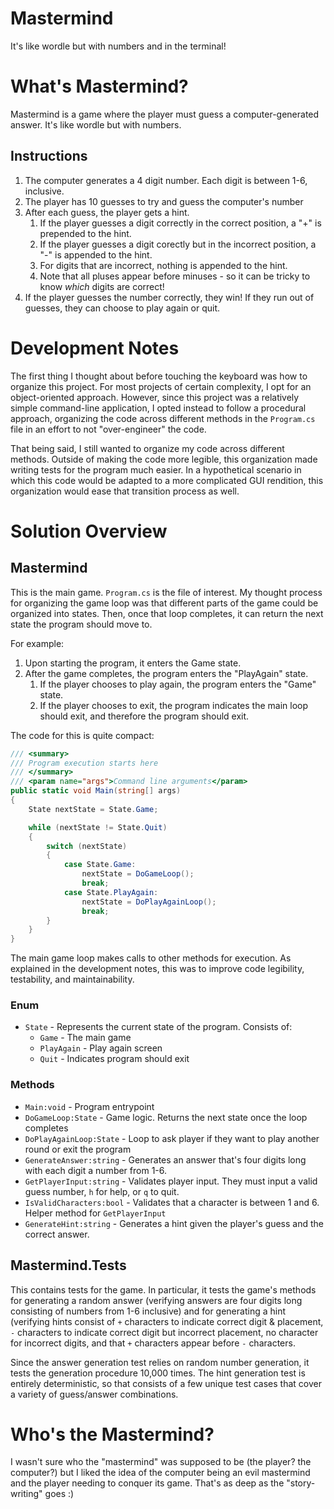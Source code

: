 # Mastermind
It's like wordle but with numbers and in the terminal!

# What's Mastermind?

Mastermind is a game where the player must guess a computer-generated answer. It's
like wordle but with numbers.

## Instructions

1. The computer generates a 4 digit number. Each digit is between 1-6, inclusive.
2. The player has 10 guesses to try and guess the computer's number
3. After each guess, the player gets a hint.
   1. If the player guesses a digit correctly in the correct position, a "+" is prepended to the hint.
   2. If the player guesses a digit corectly but in the incorrect position, a "-" is appended to the hint.
   3. For digits that are incorrect, nothing is appended to the hint.
   4. Note that all pluses appear before minuses - so it can be tricky to know _which_ digits are correct!
4. If the player guesses the number correctly, they win! If they run out of guesses, they can choose to play again or
quit.

# Development Notes

The first thing I thought about before touching the keyboard was how to organize this
project. For most projects of certain complexity, I opt for an object-oriented approach.
However, since this project was a relatively simple command-line application, I opted
instead to follow a procedural approach, organizing the code across different methods
in the `Program.cs` file in an effort to not "over-engineer" the code.

That being said, I still wanted to organize my code across different methods. Outside
of making the code more legible, this organization made writing tests for the program
much easier. In a hypothetical scenario in which this code would be adapted to a 
more complicated GUI rendition, this organization would ease that transition process
as well.

# Solution Overview

## Mastermind

This is the main game. `Program.cs` is the file of interest. My thought process for 
organizing the game loop was that different parts of the game could be organized into
states. Then, once that loop completes, it can return the next state the program should
move to.

For example:

1. Upon starting the program, it enters the Game state.
2. After the game completes, the program enters the "PlayAgain" state.
   1. If the player chooses to play again, the program enters the "Game" state.
   2. If the player chooses to exit, the program indicates the main loop should
exit, and therefore the program should exit.

The code for this is quite compact:

```csharp
/// <summary>
/// Program execution starts here
/// </summary>
/// <param name="args">Command line arguments</param>
public static void Main(string[] args)
{
    State nextState = State.Game;

    while (nextState != State.Quit)
    {
        switch (nextState)
        {
            case State.Game:
                nextState = DoGameLoop();
                break;
            case State.PlayAgain:
                nextState = DoPlayAgainLoop();
                break;
        }
    }
}
```

The main game loop makes calls to other methods for execution. As explained in the
development notes, this was to improve code legibility, testability, and maintainability.

### Enum

- `State` - Represents the current state of the program. Consists of: 
  - `Game` - The main game
  - `PlayAgain` - Play again screen
  - `Quit` - Indicates program should exit

### Methods

- `Main:void` - Program entrypoint
- `DoGameLoop:State` - Game logic. Returns the next state once the loop completes
- `DoPlayAgainLoop:State` - Loop to ask player if they want to play another round or exit the program
- `GenerateAnswer:string` - Generates an answer that's four digits long with each digit a number from 1-6.
- `GetPlayerInput:string` - Validates player input. They must input a valid guess number, `h` for help, or `q` to quit.
- `IsValidCharacters:bool` - Validates that a character is between 1 and 6. Helper method for `GetPlayerInput`
- `GenerateHint:string` - Generates a hint given the player's guess and the correct answer.

## Mastermind.Tests

This contains tests for the game. In particular, it tests the game's methods for
generating a random answer (verifying answers are four digits long consisting of
numbers from 1-6 inclusive) and for generating a hint (verifying hints consist of
`+` characters to indicate correct digit & placement, `-` characters to indicate
correct digit but incorrect placement, no character for incorrect digits, and that
`+` characters appear before `-` characters.

Since the answer generation test relies on random number generation, it tests the 
generation procedure 10,000 times. The hint generation test is entirely deterministic,
so that consists of a few unique test cases that cover a variety of guess/answer
combinations.


# Who's the Mastermind?

I wasn't sure who the "mastermind" was supposed to be (the player? the 
computer?) but I liked the idea of the computer being an evil mastermind and the 
player needing to conquer its game. That's as deep as the "story-writing" goes :)